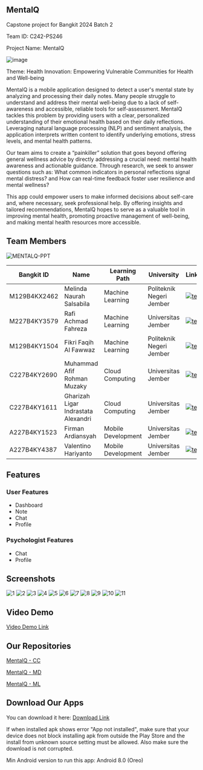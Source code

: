 ## MentalQ
Capstone project for Bangkit 2024 Batch 2

Team ID: C242-PS246

Project Name: MentalQ

![image](https://github.com/user-attachments/assets/2cd08361-188c-4199-a1f6-e9b76df2b9c4)


Theme: Health Innovation: Empowering Vulnerable Communities for Health and Well-being

MentalQ is a mobile application designed to detect a user's mental state by analyzing and processing their daily notes. Many people struggle to understand and address their mental well-being due to a lack of self-awareness and accessible, reliable tools for self-assessment. MentalQ tackles this problem by providing users with a clear, personalized understanding of their emotional health based on their daily reflections. Leveraging natural language processing (NLP) and sentiment analysis, the application interprets written content to identify underlying emotions, stress levels, and mental health patterns.

Our team aims to create a “painkiller” solution that goes beyond offering general wellness advice by directly addressing a crucial need: mental health awareness and actionable guidance. Through research, we seek to answer questions such as: What common indicators in personal reflections signal mental distress? and How can real-time feedback foster user resilience and mental wellness?

This app could empower users to make informed decisions about self-care and, where necessary, seek professional help. By offering insights and tailored recommendations, MentalQ hopes to serve as a valuable tool in improving mental health, promoting proactive management of well-being, and making mental health resources more accessible.

## Team Members
![MENTALQ-PPT](https://github.com/user-attachments/assets/1ecf3202-9d98-40c9-9c4a-33ed673a205d)

| Bangkit ID | Name | Learning Path | University | LinkedIn |
| ---      | ---       | ---       | ---       | ---       |
| M129B4KX2462 | Melinda Naurah Salsabila | Machine Learning | Politeknik Negeri Jember | [![text](https://img.shields.io/badge/LinkedIn-0077B5?style=for-the-badge&logo=linkedin&logoColor=white)](https://www.linkedin.com/in/melinda-naurah/) |
| M227B4KY3579 | Rafi Achmad Fahreza | Machine Learning | Universitas Jember | [![text](https://img.shields.io/badge/LinkedIn-0077B5?style=for-the-badge&logo=linkedin&logoColor=white)](https://www.linkedin.com/in/rafiachmadfr/) |
| M129B4KY1504 | Fikri Faqih Al Fawwaz | Machine Learning | Politeknik Negeri Jember | [![text](https://img.shields.io/badge/LinkedIn-0077B5?style=for-the-badge&logo=linkedin&logoColor=white)](https://www.linkedin.com/in/fikrifaqihalfawwaz/) |
| C227B4KY2690 | Muhammad Afif Rohman Muzaky | Cloud Computing | Universitas Jember | [![text](https://img.shields.io/badge/LinkedIn-0077B5?style=for-the-badge&logo=linkedin&logoColor=white)](https://www.linkedin.com/in/muhammadafifrohmanmuzaky/) |
| C227B4KY1611 | Gharizah Ligar Indrastata Alexandri | Cloud Computing | Universitas Jember | [![text](https://img.shields.io/badge/LinkedIn-0077B5?style=for-the-badge&logo=linkedin&logoColor=white)](https://www.linkedin.com/in/gharizahligar/) |
| A227B4KY1523 | Firman Ardiansyah | Mobile Development | Universitas Jember | [![text](https://img.shields.io/badge/LinkedIn-0077B5?style=for-the-badge&logo=linkedin&logoColor=white)](https://www.linkedin.com/in/fireeemaan/) |
| A227B4KY4387 | Valentino Hariyanto | Mobile Development | Universitas Jember | [![text](https://img.shields.io/badge/LinkedIn-0077B5?style=for-the-badge&logo=linkedin&logoColor=white)](https://www.linkedin.com/in/valentinohariyanto/) |

## Features
### User Features
- Dashboard
- Note
- Chat
- Profile

### Psychologist Features
- Chat
- Profile

## Screenshots
![1](https://github.com/user-attachments/assets/b0b88902-a1b9-44c0-97bb-fafd133f863d)
![2](https://github.com/user-attachments/assets/c8bf1fd7-f1ca-4e4b-b40b-b46efac6eff3)
![3](https://github.com/user-attachments/assets/4c34591f-1303-4a76-9c46-0f8266a7db97)
![4](https://github.com/user-attachments/assets/4319a783-cc98-42c0-9377-8f4b22ec47de)
![5](https://github.com/user-attachments/assets/3c16e1cc-79ac-4302-944f-5c17e322186e)
![6](https://github.com/user-attachments/assets/d9f3409f-66af-43e2-bb85-5ceebb49c351)
![7](https://github.com/user-attachments/assets/f0f4499c-2984-4503-9d5e-32b2260eebdb)
![8](https://github.com/user-attachments/assets/30a9edf0-e3a4-425e-a5a7-b057cbafafdb)
![9](https://github.com/user-attachments/assets/ada49e2d-60dc-46b1-8e43-fc42b5999884)
![10](https://github.com/user-attachments/assets/3cef416b-5910-42f3-a040-ffb44c0751cf)
![11](https://github.com/user-attachments/assets/224cfa3a-61cd-4e61-b272-286fb505f480)

## Video Demo
[Video Demo Link](https://youtu.be/zyE5q8csYjM)

## Our Repositories
[MentalQ - CC](https://github.com/MentalQ-App/MentalQ-CC)

[MentalQ - MD](https://github.com/MentalQ-App/MentalQ-MD)

[MentalQ - ML](https://github.com/MentalQ-App/MentalQ-ML)

## Download Our Apps
You can download it here: [Download Link](https://drive.google.com/drive/folders/17OMxdNMiDujlPFGmDOYREAE1iCrxMXh8?usp=drive_link)

If when installed apk shows error "App not installed", make sure that your device does not block installing apk from outside the Play Store and the install from unknown source setting must be allowed. Also make sure the download is not corrupted.

Min Android version to run this app: Android 8.0 (Oreo)
